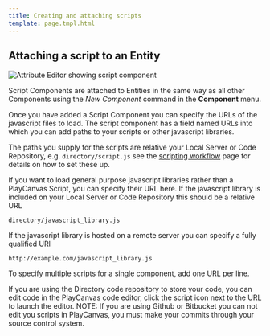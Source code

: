 ```yaml
---
title: Creating and attaching scripts
template: page.tmpl.html
---
```


## Attaching a script to an Entity

![Attribute Editor showing script component](/images/platform/component_script.png "Add urls of scripts to the script component")

Script Components are attached to Entities in the same way as all other Components using the *New Component* command in the **Component** menu.

Once you have added a Script Component you can specify the URLs of the javascript files to load. The script component has a field named URLs into which you can add paths to your scripts or other javascript libraries.

The paths you supply for the scripts are relative your Local Server or Code Repository, e.g. `directory/script.js` see the [scripting workflow][coding_workflow] page for details on how to set these up. 

If you want to load general purpose javascript libraries rather than a PlayCanvas Script, you can specify their URL here. If the javascript library is included on your Local Server or Code Repository this should be a relative URL 

~~~sh~~~
directory/javascript_library.js
~~~

If the javascript library is hosted on a remote server you can specify a fully qualified URl 

~~~sh~~~
http://example.com/javascript_library.js
~~~

To specify multiple scripts for a single component, add one URL per line.

If you are using the Directory code repository to store your code, you can edit code in the PlayCanvas code editor, click the script icon next to the URL to launch the editor. NOTE: If you are using Github or Bitbucket you can not edit you scripts in PlayCanvas, you must make your commits through your source control system.

[coding_workflow]: /user-manual/scripting/workflow